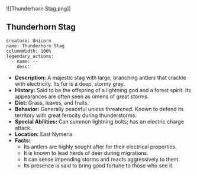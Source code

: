 
![[Thunderhorn Stag.png]]

## Thunderhorn Stag

```statblock
creature: Unicorn
name: Thunderhorn Stag
columnWidth: 100%
legendary_actions:
  - name: --
    desc:
```


- **Description:** A majestic stag with large, branching antlers that crackle with electricity. Its fur is a deep, stormy gray.
- **History:** Said to be the offspring of a lightning god and a forest spirit. Its appearances are often seen as omens of great storms.
- **Diet:** Grass, leaves, and fruits.
- **Behavior:** Generally peaceful unless threatened. Known to defend its territory with great ferocity during thunderstorms.
- **Special Abilities:** Can summon lightning bolts; has an electric charge attack.
- **Location:** East Nymeria
- **Facts:**
    - Its antlers are highly sought after for their electrical properties.
    - It is known to lead herds of deer during migrations.
    - It can sense impending storms and reacts aggressively to them.
    - Its presence is said to bring good fortune to those who see it.